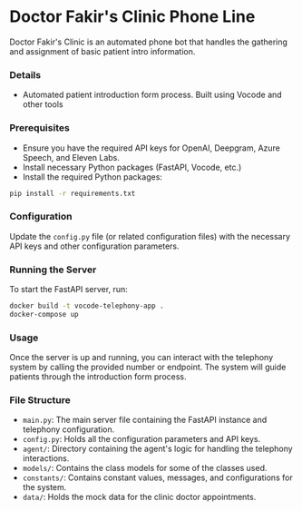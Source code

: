 # Doctor Fakir's Clinic Phone Line

Doctor Fakir's Clinic is an automated phone bot that handles the gathering and assignment of basic patient intro information.

### Details

- Automated patient introduction form process.
  Built using Vocode and other tools

### Prerequisites

- Ensure you have the required API keys for OpenAI, Deepgram, Azure Speech, and Eleven Labs.
- Install necessary Python packages (FastAPI, Vocode, etc.)
- Install the required Python packages:
```bash
pip install -r requirements.txt
```

### Configuration

Update the `config.py` file (or related configuration files) with the necessary API keys and other configuration parameters.

### Running the Server

To start the FastAPI server, run:
```bash
docker build -t vocode-telephony-app .
docker-compose up
```

### Usage

Once the server is up and running, you can interact with the telephony system by calling the provided number or endpoint. The system will guide patients through the introduction form process.

### File Structure

- `main.py`: The main server file containing the FastAPI instance and telephony configuration.
- `config.py`: Holds all the configuration parameters and API keys.
- `agent/`: Directory containing the agent's logic for handling the telephony interactions.
- `models/`: Contains the class models for some of the classes used.
- `constants/`: Contains constant values, messages, and configurations for the system.
- `data/`: Holds the mock data for the clinic doctor appointments.
